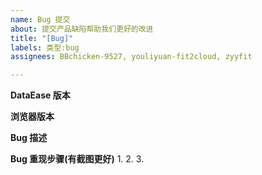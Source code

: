 ```yaml
---
name: Bug 提交
about: 提交产品缺陷帮助我们更好的改进
title: "[Bug]"
labels: 类型:bug
assignees: BBchicken-9527, youliyuan-fit2cloud, zyyfit

---
```


**DataEase 版本**


**浏览器版本**


**Bug 描述**


**Bug 重现步骤(有截图更好)**
1.
2.
3.
